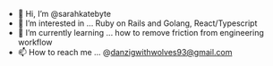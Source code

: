 - 👋 Hi, I’m @sarahkatebyte
- 👀 I’m interested in ... Ruby on Rails and Golang, React/Typescript 
- 🌱 I’m currently learning ... how to remove friction from engineering workflow 
- 📫 How to reach me ... @danzigwithwolves93@gmail.com

<!---
sarahkatebyte/sarahkatebyte is a ✨ special ✨ repository because its `README.md` (this file) appears on your GitHub profile.
You can click the Preview link to take a look at your changes.
--->

